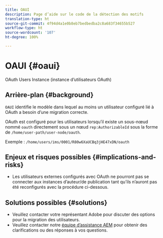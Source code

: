 ```yaml
---
title: OAUI
description: Page d’aide sur le code de la détection des motifs
translation-type: ht
source-git-commit: 4f94d4a1e0b8eb7bedbedba2c8a683f34655b527
workflow-type: ht
source-wordcount: '107'
ht-degree: 100%

---
```



# OAUI {#oaui}

OAuth Users Instance (instance d’utilisateurs OAuth)

## Arrière-plan {#background}

`OAUI` identifie le modèle dans lequel au moins un utilisateur configuré lié à OAuth a besoin d’une migration correcte.

OAuth est configuré pour les utilisateurs lorsqu’il existe un sous-nœud nommé `oauth` directement sous un nœud `rep:AuthorizableId` sous la forme de `/home/user-path/user-node/oauth`.

Exemple : `/home/users/ims/0001/R80w6XaUCBq3jHE47xDN/oauth`

## Enjeux et risques possibles {#implications-and-risks}

* Les utilisateurs externes configurés avec OAuth ne pourront pas se connecter aux instances d’auteur/de publication tant qu’ils n’auront pas été reconfigurés avec la procédure ci-dessous.

## Solutions possibles {#solutions}

* Veuillez contacter votre représentant Adobe pour discuter des options pour la migration des utilisateurs.
* Veuillez contacter notre [équipe d’assistance AEM](https://helpx.adobe.com/fr/enterprise/using/support-for-experience-cloud.html) pour obtenir des clarifications ou des réponses à vos questions.

